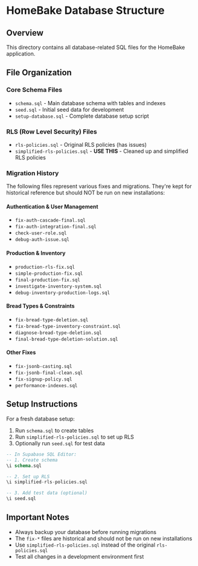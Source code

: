 # HomeBake Database Structure

## Overview
This directory contains all database-related SQL files for the HomeBake application.

## File Organization

### Core Schema Files
- `schema.sql` - Main database schema with tables and indexes
- `seed.sql` - Initial seed data for development
- `setup-database.sql` - Complete database setup script

### RLS (Row Level Security) Files
- `rls-policies.sql` - Original RLS policies (has issues)
- `simplified-rls-policies.sql` - **USE THIS** - Cleaned up and simplified RLS policies

### Migration History
The following files represent various fixes and migrations. They're kept for historical reference but should NOT be run on new installations:

#### Authentication & User Management
- `fix-auth-cascade-final.sql`
- `fix-auth-integration-final.sql`
- `check-user-role.sql`
- `debug-auth-issue.sql`

#### Production & Inventory
- `production-rls-fix.sql`
- `simple-production-fix.sql`
- `final-production-fix.sql`
- `investigate-inventory-system.sql`
- `debug-inventory-production-logs.sql`

#### Bread Types & Constraints
- `fix-bread-type-deletion.sql`
- `fix-bread-type-inventory-constraint.sql`
- `diagnose-bread-type-deletion.sql`
- `final-bread-type-deletion-solution.sql`

#### Other Fixes
- `fix-jsonb-casting.sql`
- `fix-jsonb-final-clean.sql`
- `fix-signup-policy.sql`
- `performance-indexes.sql`

## Setup Instructions

For a fresh database setup:

1. Run `schema.sql` to create tables
2. Run `simplified-rls-policies.sql` to set up RLS
3. Optionally run `seed.sql` for test data

```sql
-- In Supabase SQL Editor:
-- 1. Create schema
\i schema.sql

-- 2. Set up RLS
\i simplified-rls-policies.sql

-- 3. Add test data (optional)
\i seed.sql
```

## Important Notes

- Always backup your database before running migrations
- The `fix-*` files are historical and should not be run on new installations
- Use `simplified-rls-policies.sql` instead of the original `rls-policies.sql`
- Test all changes in a development environment first
